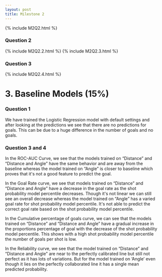 ```yaml
---
layout: post
title: Milestone 2
---
```


{% include M2Q2.html %}

### Question 2

{% include M2Q2.2.html %}
{% include M2Q2.3.html %}

### Question 3

{% include M2Q2.4.html %}

# **3. Baseline Models (15%)**

### Question 1

We have trained the Logistic Regression model with default settings and after looking at the predictions we see that there are no predictions for goals. This can be due to a huge difference in the number of goals and no goals.

### Question 3 and 4

In the ROC-AUC Curve, we see that the models trained on “Distance” and “Distance and Angle” have the same behavior and are away from the baseline whereas the model trained on “Angle” is closer to baseline which proves that it's not a good feature to predict the goal.

In the Goal Rate curve, we see that models trained on “Distance” and “Distance and Angle” have a decrease in the goal rate as the shot probability model percentile decreases. Though it's not linear we can still see an overall decrease whereas the model trained on “Angle” has a varied goal rate for shot probability model percentile. It's not able to predict the correct goal rate based on the shot probability model percentile.

In the Cumulative percentage of goals curve, we can see that the models trained on “Distance” and “Distance and Angle” have a gradual increase in the proportions percentage of goal with the decrease of the shot probability model percentile. This shows with a high shot probability model percentile the number of goals per shot is low.

In the Reliability curve, we see that the model trained on “Distance” and “Distance and Angle” are near to the perfectly calibrated line but still not perfect as it has lots of variations. But for the model trained on ‘Angle’ even though it lies on the perfectly collaborated line it has a single mean predicted probability.
